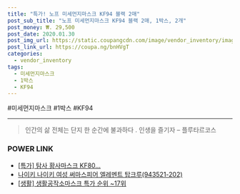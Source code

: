 ```yaml
--- 
title: "특가! 노프 미세먼지마스크 KF94 블랙 2매" 
post_sub_title: "노프 미세먼지마스크 KF94 블랙 2매, 1박스, 2개" 
post_money: ₩. 29,500 
post_date: 2020.01.30 
post_img_url: https://static.coupangcdn.com/image/vendor_inventory/images/2019/01/14/22/4/83136fed-7c90-4cbb-8892-abda5f380b4f.jpg 
post_link_url: https://coupa.ng/bnHVgT 
categories: 
  - vendor_inventory 
tags: 
  - 미세먼지마스크 
  - 1박스 
  - KF94 
--- 
```

  #미세먼지마스크 #1박스 #KF94 
<hr> 

> 인간의 삶 전체는 단지 한 순간에 불과하다 . 인생을 즐기자 – 플루타르코스 


### POWER LINK

* <a href="https://blog.naver.com/sakai111/221790795970" target="_blank">[특가] 탐사 황사마스크 KF80...</a>
* <a href="https://blog.naver.com/fasyy4321/221786258173" target="_blank">나이키 나이키 여성 써마스피어 엘레멘트 탑크루(943521-202)</a>
* <a href="https://blog.naver.com/sakai111/221784595101" target="_blank"> [생활] 생활공작소마스크 특가 순위 ~17위</a>
